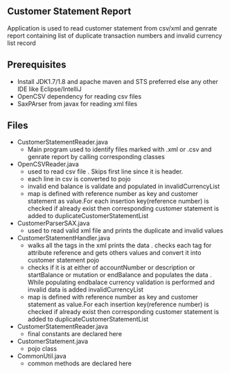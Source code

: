 Customer Statement Report
--------------------------
Application is used to read customer statement from csv/xml and genrate report containing list of duplicate transaction numbers and invalid currency list record

Prerequisites
-------------
* Install JDK1.7/1.8 and apache maven and STS preferred else any other IDE like Eclipse/IntelliJ
* OpenCSV dependency for reading csv files
* SaxPArser from javax for reading xml files

Files
-----
* CustomerStatementReader.java
	* Main program used to identify files marked with .xml or .csv and genrate report by calling corresponding classes
* OpenCSVReader.java
	* used to read csv file . Skips first line since it is header.
	* each line in csv is converted to pojo
	* invalid end balance is validate and populated in invalidCurrencyList
	* map is defined with reference number as key and customer statement as value.For each insertion key(reference number) is checked if already exist then corresponding customer statement is added to duplicateCustomerStatementList
* CustomerParserSAX.java
	* used to read valid xml file and prints the duplicate and invalid values
* CustomerStatementHandler.java
	* walks all the tags in the xml prints the data . checks each tag for attribute reference and gets others values and convert it into customer statement pojo
	* checks if it is at either of accountNumber or description or startBalance or mutation or endBalance and populates the data . While populating endbalace currency validation is performed and invalid data is added invalidCurrencyList
	* map is defined with reference number as key and customer statement as value.For each insertion key(reference number) is checked if already exist then corresponding customer statement is added to duplicateCustomerStatementList
* CustomerStatementReader.java
	* final constants are declared here
* CustomerStatement.java
	* pojo class
* CommonUtil.java	
	* common methods are declared here
	

